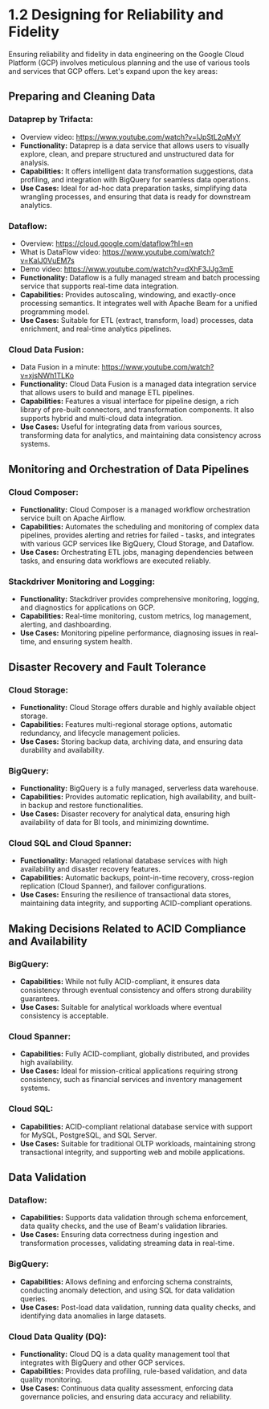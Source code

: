 # 1.2 Designing for Reliability and Fidelity 

Ensuring reliability and fidelity in data engineering on the Google Cloud Platform (GCP) involves meticulous planning and the use of various tools and services that GCP offers. Let's expand upon the key areas:

## Preparing and Cleaning Data
### Dataprep by Trifacta:
- Overview video: https://www.youtube.com/watch?v=lJpStL2qMyY
- **Functionality:** Dataprep is a data service that allows users to visually explore, clean, and prepare structured and unstructured data for analysis.
- **Capabilities:** It offers intelligent data transformation suggestions, data profiling, and integration with BigQuery for seamless data operations.
- **Use Cases:** Ideal for ad-hoc data preparation tasks, simplifying data wrangling processes, and ensuring that data is ready for downstream analytics.

### Dataflow:
- Overview: https://cloud.google.com/dataflow?hl=en
- What is DataFlow video: https://www.youtube.com/watch?v=KalJ0VuEM7s
- Demo video: https://www.youtube.com/watch?v=dXhF3JJg3mE
- **Functionality:** Dataflow is a fully managed stream and batch processing service that supports real-time data integration.
- **Capabilities:** Provides autoscaling, windowing, and exactly-once processing semantics. It integrates well with Apache Beam for a unified programming model.
- **Use Cases:** Suitable for ETL (extract, transform, load) processes, data enrichment, and real-time analytics pipelines.

### Cloud Data Fusion:
- Data Fusion in a minute: https://www.youtube.com/watch?v=xjsNWh1TLKo
- **Functionality:** Cloud Data Fusion is a managed data integration service that allows users to build and manage ETL pipelines.
- **Capabilities:** Features a visual interface for pipeline design, a rich library of pre-built connectors, and transformation components. It also supports hybrid and multi-cloud data integration.
- **Use Cases:** Useful for integrating data from various sources, transforming data for analytics, and maintaining data consistency across systems.

## Monitoring and Orchestration of Data Pipelines

### Cloud Composer:
- **Functionality:** Cloud Composer is a managed workflow orchestration service built on Apache Airflow.
- **Capabilities:** Automates the scheduling and monitoring of complex data pipelines, provides alerting and retries for failed - tasks, and integrates with various GCP services like BigQuery, Cloud Storage, and Dataflow.
- **Use Cases:** Orchestrating ETL jobs, managing dependencies between tasks, and ensuring data workflows are executed reliably.

### Stackdriver Monitoring and Logging:
- **Functionality:** Stackdriver provides comprehensive monitoring, logging, and diagnostics for applications on GCP.
- **Capabilities:** Real-time monitoring, custom metrics, log management, alerting, and dashboarding.
- **Use Cases:** Monitoring pipeline performance, diagnosing issues in real-time, and ensuring system health.

## Disaster Recovery and Fault Tolerance

### Cloud Storage:
- **Functionality:** Cloud Storage offers durable and highly available object storage.
- **Capabilities:** Features multi-regional storage options, automatic redundancy, and lifecycle management policies.
- **Use Cases:** Storing backup data, archiving data, and ensuring data durability and availability.

### BigQuery:
- **Functionality:** BigQuery is a fully managed, serverless data warehouse.
- **Capabilities:** Provides automatic replication, high availability, and built-in backup and restore functionalities.
- **Use Cases:** Disaster recovery for analytical data, ensuring high availability of data for BI tools, and minimizing downtime.

### Cloud SQL and Cloud Spanner:
- **Functionality:** Managed relational database services with high availability and disaster recovery features.
- **Capabilities:** Automatic backups, point-in-time recovery, cross-region replication (Cloud Spanner), and failover configurations.
- **Use Cases:** Ensuring the resilience of transactional data stores, maintaining data integrity, and supporting ACID-compliant operations.

## Making Decisions Related to ACID Compliance and Availability

### BigQuery:
- **Capabilities:** While not fully ACID-compliant, it ensures data consistency through eventual consistency and offers strong durability guarantees.
- **Use Cases:** Suitable for analytical workloads where eventual consistency is acceptable.

### Cloud Spanner:
- **Capabilities:** Fully ACID-compliant, globally distributed, and provides high availability.
- **Use Cases:** Ideal for mission-critical applications requiring strong consistency, such as financial services and inventory management systems.

### Cloud SQL:
- **Capabilities:** ACID-compliant relational database service with support for MySQL, PostgreSQL, and SQL Server.
- **Use Cases:** Suitable for traditional OLTP workloads, maintaining strong transactional integrity, and supporting web and mobile applications.

## Data Validation

### Dataflow:

- **Capabilities:** Supports data validation through schema enforcement, data quality checks, and the use of Beam's validation libraries.
- **Use Cases:** Ensuring data correctness during ingestion and transformation processes, validating streaming data in real-time.

### BigQuery:

- **Capabilities:** Allows defining and enforcing schema constraints, conducting anomaly detection, and using SQL for data validation queries.
- **Use Cases:** Post-load data validation, running data quality checks, and identifying data anomalies in large datasets.

### Cloud Data Quality (DQ):
- **Functionality:** Cloud DQ is a data quality management tool that integrates with BigQuery and other GCP services.
- **Capabilities:** Provides data profiling, rule-based validation, and data quality monitoring.
- **Use Cases:** Continuous data quality assessment, enforcing data governance policies, and ensuring data accuracy and reliability.
